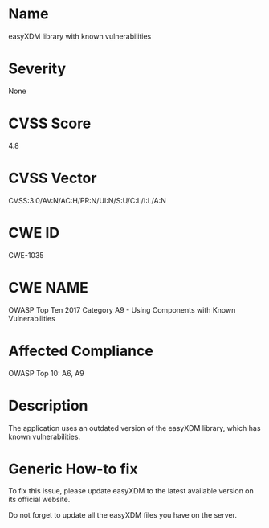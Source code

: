 
# Name

easyXDM library with known vulnerabilities

# Severity

None

# CVSS Score

4.8

# CVSS Vector

CVSS:3.0/AV:N/AC:H/PR:N/UI:N/S:U/C:L/I:L/A:N

# CWE ID

CWE-1035

# CWE NAME 

OWASP Top Ten 2017 Category A9 - Using Components with Known Vulnerabilities

# Affected Compliance

OWASP Top 10: A6, A9

# Description

The application uses an outdated version of the easyXDM library, which has known vulnerabilities.

# Generic How-to fix

To fix this issue, please update easyXDM to the latest available version on its official website.

Do not forget to update all the easyXDM files you have on the server.
